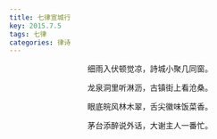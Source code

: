 ```yaml
---
title: 七律宣城行
key: 2015.7.5
tags: 七律
categories: 律诗
---
```


<p align="center">细雨入伏顿觉凉，詩城小聚几同窗。
</p>
<p align="center">龙泉洞里听淋沥，古镇街上看沧桑。
</p>
<p align="center">眼底皖风林木翠，舌尖徽味饭菜香。
</p>
<p align="center">茅台添醉说外话，大谢主人一番忙。
</p>
